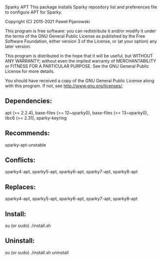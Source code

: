 Sparky APT
This package installs Sparky repository list and preferences file to configure APT for Sparky.

Copyright (C) 2015-2021 Paweł Pijanowski

This program is free software: you can redistribute it and/or modify
it under the terms of the GNU General Public License as published by
the Free Software Foundation, either version 3 of the License, or
(at your option) any later version.

This program is distributed in the hope that it will be useful,
but WITHOUT ANY WARRANTY; without even the implied warranty of
MERCHANTABILITY or FITNESS FOR A PARTICULAR PURPOSE.  See the
GNU General Public License for more details.

You should have received a copy of the GNU General Public License
along with this program.  If not, see <http://www.gnu.org/licenses/>.

Dependencies:
-------------
apt (>= 2.2.4), base-files (>= 12~sparky0), base-files (<< 13~sparky0), libc6 (>= 2.31), sparky-keyring

Recommends:
-------------
sparky-apt-unstable

Conflicts:
--------------
sparky4-apt, sparky5-apt, sparky6-apt, sparky7-apt, sparky8-apt

Replaces:
---------------
sparky4-apt, sparky5-apt, sparky6-apt, sparky7-apt, sparky8-apt

Install:
-------------
su (or sudo) 
./install.sh

Uninstall:
-------------
su (or sudo)
./install.sh uninstall
